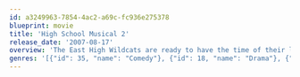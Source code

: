 ```yaml
---
id: a3249963-7854-4ac2-a69c-fc936e275378
blueprint: movie
title: 'High School Musical 2'
release_date: '2007-08-17'
overview: 'The East High Wildcats are ready to have the time of their lives. Troy (Zac Efron) is thrilled when he’s offered a job in a country club, but it’s all part of Sharpay’s (Ashley Tisdale) plot to lure him away from Gabriella (Vanessa Hudgens). How will it all turn out? All questions are answered on the night of the club’s Talent Show.'
genres: '[{"id": 35, "name": "Comedy"}, {"id": 18, "name": "Drama"}, {"id": 10751, "name": "Family"}, {"id": 10402, "name": "Music"}]'
---
```

